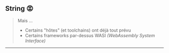 ## String 😡

> Mais ...
> - Certains "hôtes" (et toolchains) ont déjà tout prévu
> - Certains frameworks par-dessus WASI *(WebAssembly System Interface)*

---

